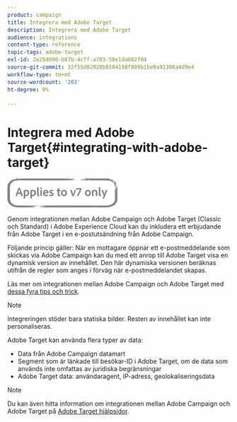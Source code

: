 ```yaml
---
product: campaign
title: Integrera med Adobe Target
description: Integrera med Adobe Target
audience: integrations
content-type: reference
topic-tags: adobe-target
exl-id: 2e29d090-b87b-4cff-a703-58e1da082f04
source-git-commit: 32f55d02920b0104198f809b1be0a91306a4d9e4
workflow-type: tm+mt
source-wordcount: '203'
ht-degree: 0%

---
```


# Integrera med Adobe Target{#integrating-with-adobe-target}

![](../../assets/v7-only.svg)

Genom integrationen mellan Adobe Campaign och Adobe Target (Classic och Standard) i Adobe Experience Cloud kan du inkludera ett erbjudande från Adobe Target i en e-postutsändning från Adobe Campaign.

Följande princip gäller: När en mottagare öppnar ett e-postmeddelande som skickas via Adobe Campaign kan du med ett anrop till Adobe Target visa en dynamisk version av innehållet. Den här dynamiska versionen beräknas utifrån de regler som anges i förväg när e-postmeddelandet skapas.

Läs mer om integrationen mellan Adobe Campaign och Adobe Target med [dessa fyra tips och trick](https://business.adobe.com/content/dam/dx/us/en/products/campaign/pdfs/Adobe_Campaign_for_Target_Tips_and_Tricks.pdf).
>[!NOTE]
>
>Integreringen stöder bara statiska bilder. Resten av innehållet kan inte personaliseras.

Adobe Target kan använda flera typer av data:

* Data från Adobe Campaign datamart
* Segment som är länkade till besökar-ID i Adobe Target, om de data som används inte omfattas av juridiska begränsningar
* Adobe Target data: användaragent, IP-adress, geolokaliseringsdata

>[!NOTE]
>
>Du kan även hitta information om integrationen mellan Adobe Campaign och Adobe Target på [Adobe Target hjälpsidor](https://experienceleague.adobe.com/docs/target/using/integrate/campaign-and-target.html).
